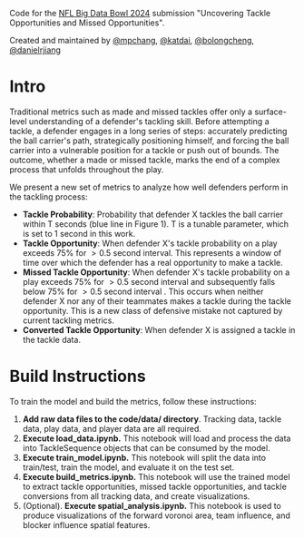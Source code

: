 Code for the [NFL Big Data Bowl 2024](https://www.kaggle.com/competitions/nfl-big-data-bowl-2024/data) submission "Uncovering Tackle Opportunities and Missed Opportunities".

Created and maintained by [@mpchang](https://github.com/mpchang), [@katdai](https://github.com/katdai), [@bolongcheng](https://bolongcheng.com/), [@danielrjiang](https://danielrjiang.github.io/)

# Intro

Traditional metrics such as made and missed tackles offer only a surface-level understanding of a defender's tackling skill. Before attempting a tackle, a defender engages in a long series of steps: accurately predicting the ball carrier's path, strategically positioning himself, and forcing the ball carrier into a vulnerable position for a tackle or push out of bounds. The outcome, whether a made or missed tackle, marks the end of a complex process that unfolds throughout the play.

We present a new set of metrics to analyze how well defenders perform in the tackling process:

- **Tackle Probability**: Probability that defender X tackles the ball carrier within T seconds (blue line in Figure 1). T is a tunable parameter, which is set to 1 second in this work.
- **Tackle Opportunity**: When defender X's tackle probability on a play exceeds 75% for $>0.5$ second interval. This represents a window of time over which the defender has a real opportunity to make a tackle.
- **Missed Tackle Opportunity**: When defender X's tackle probability on a play exceeds 75% for $>0.5$ second interval and subsequently falls below 75% for $>0.5$ second interval . This occurs when neither defender X nor any of their teammates makes a tackle during the tackle opportunity. This is a new class of defensive mistake not captured by current tackling metrics.
- **Converted Tackle Opportunity**: When defender X is assigned a tackle in the tackle data.

# Build Instructions

To train the model and build the metrics, follow these instructions:

1. **Add raw data files to the code/data/ directory**. Tracking data, tackle data, play data, and player data are all required.
2. **Execute load_data.ipynb.** This notebook will load and process the data into TackleSequence objects that can be consumed by the model.
3. **Execute train_model.ipynb.** This notebook will split the data into train/test, train the model, and evaluate it on the test set.
4. **Execute build_metrics.ipynb.** This notebook will use the trained model to extract tackle opportunities, missed tackle opportunities, and tackle conversions from all tracking data, and create visualizations.
5. (Optional). **Execute spatial_analysis.ipynb.** This notebook is used to produce visualizations of the forward voronoi area, team influence, and blocker influence spatial features.
